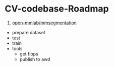 # CV-codebase-Roadmap

1. [open-mmlab/mmsegmentation](https://github.com/open-mmlab/mmsegmentation)
- prepare dataset
- test
- train
- tools
  - get flops
  - publish to awd


